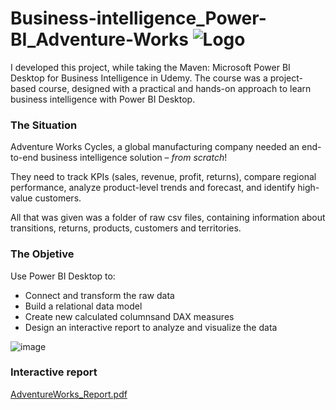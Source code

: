 # Business-intelligence_Power-BI_Adventure-Works ![Logo](https://user-images.githubusercontent.com/112228642/197352427-2eb04d60-fe19-4596-aa7e-34418983f51e.PNG)

I developed this project, while taking the Maven:  Microsoft Power BI Desktop for Business Intelligence in Udemy. The course was a project-based course, designed with a practical and hands-on approach to learn business intelligence with Power BI Desktop.


### The Situation

Adventure Works Cycles, a global manufacturing company needed an end-to-end business intelligence solution – *from scratch*!


They need to track KPIs (sales, revenue, profit, returns), compare regional performance, analyze product-level trends and forecast, and identify high-value customers.

All that was given was a folder of raw csv files, containing information about transitions, returns, products, customers and territories.

### The Objetive

Use Power BI Desktop to:

- Connect and transform the raw data
- Build a relational data model
- Create new calculated columnsand DAX measures
- Design an interactive report to analyze and visualize the data

![image](https://user-images.githubusercontent.com/112228642/197352261-a3189dda-e8cb-4fa5-9042-f30be542ea49.png)

### Interactive report 

[AdventureWorks_Report.pdf](https://github.com/CristinaVicente87/Business-intelligence_Power-BI_Adventure-Works-/files/9844865/AdventureWorks_Report.pdf)
